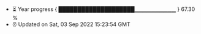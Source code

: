 - ⏳ Year progress { ████████████████████▁▁▁▁▁▁▁▁▁▁ } 67.30 %
- ⏰ Updated on Sat, 03 Sep 2022 15:23:54 GMT

